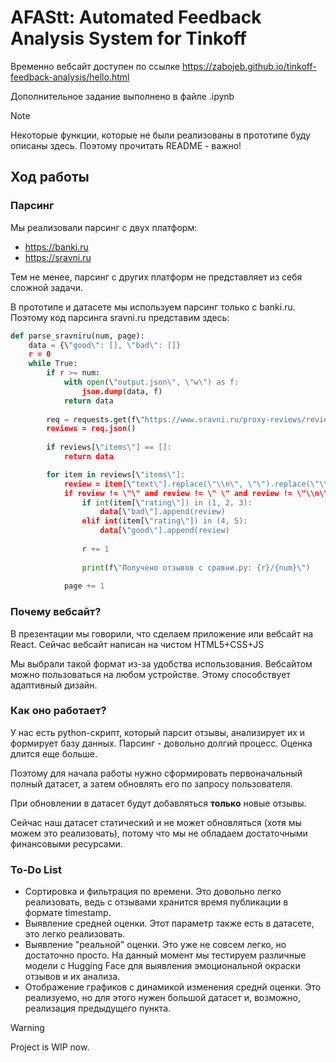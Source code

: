 # AFAStt: Automated Feedback Analysis System for Tinkoff

Временно вебсайт доступен по ссылке <https://zabojeb.github.io/tinkoff-feedback-analysis/hello.html>

Дополнительное задание выполнено в файле .ipynb

> [!NOTE]
> Некоторые функции, которые не были реализованы в прототипе буду описаны здесь.
> Поэтому прочитать README - важно!

## Ход работы
### Парсинг
Мы реализовали парсинг с двух платформ:
- <https://banki.ru>
- <https://sravni.ru>

Тем не менее, парсинг с других платформ не представляет из себя сложной задачи.

В прототипе и датасете мы используем парсинг только с banki.ru.
Поэтому код парсинга sravni.ru представим здесь:
```python
def parse_sravniru(num, page):
    data = {\"good\": [], \"bad\": []}
    r = 0
    while True:
        if r >= num:
            with open(\"output.json\", \"w\") as f:
                json.dump(data, f)
            return data
            
        req = requests.get(f\"https://www.sravni.ru/proxy-reviews/reviews/?filterBy=withRates&fingerPrint=ea060f38d490a841e5bae143a1505423&isClient=true&locationRoute=&newIds=true&orderBy=byDate&pageIndex={page}&pageSize=10&reviewObjectId=5bb4f769245bc22a520a6353&reviewObjectType=banks&specificProductId=&withVotes=true\")
        reviews = req.json()
        
        if reviews[\"items\"] == []:
            return data

        for item in reviews[\"items\"]:
            review = item[\"text\"].replace(\"\\n\", \"\").replace(\"\\r\", \"\").replace(\"\\t\", \"\")
            if review != \"\" and review != \" \" and review != \"\\n\" and review != ', ':
                if int(item[\"rating\"]) in (1, 2, 3):
                    data[\"bad\"].append(review)
                elif int(item[\"rating\"]) in (4, 5):
                    data[\"good\"].append(review)
                    
                r += 1
                
                print(f\"Получено отзывов с сравни.ру: {r}/{num}\")
                
            page += 1
```

### Почему вебсайт?
В презентации мы говорили, что сделаем приложение или вебсайт на React.
Сейчас вебсайт написан на чистом HTML5+CSS+JS

Мы выбрали такой формат из-за удобства использования. Вебсайтом можно пользоваться на любом устройстве.
Этому способствует адаптивный дизайн.

### Как оно работает?
У нас есть python-скрипт, который парсит отзывы, анализирует их и формирует базу данных.
Парсинг - довольно долгий процесс. Оценка длится еще больше.

Поэтому для начала работы нужно сформировать первоначальный полный датасет,
а затем обновлять его по запросу пользователя.

При обновлении в датасет будут добавляться **только** новые отзывы.

Сейчас наш датасет статический и не может обновляться (хотя мы можем это реализовать),
потому что мы не обладаем достаточными финансовыми ресурсами.

### To-Do List
- Сортировка и фильтрация по времени. Это довольно легко реализовать, ведь с отзывами хранится время публикации в формате timestamp.
- Выявление средней оценки. Этот параметр также есть в датасете, это легко реализовать.
- Выявление "реальной" оценки. Это уже не совсем легко, но достаточно просто. На данный момент мы тестируем различные модели с Hugging Face для выявления эмоциональной окраски отзывов и их анализа.
- Отображение графиков с динамикой изменения среднй оценки. Это реализуемо, но для этого нужен большой датасет и, возможно, реализация предыдущего пункта.

> [!WARNING]
> Project is WIP now.
